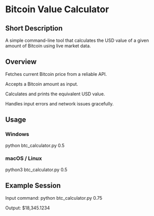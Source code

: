 # Bitcoin Value Calculator

## Short Description
A simple command-line tool that calculates the USD value of a given amount of Bitcoin using live market data.

## Overview

Fetches current Bitcoin price from a reliable API.

Accepts a Bitcoin amount as input.

Calculates and prints the equivalent USD value.

Handles input errors and network issues gracefully.

## Usage

### Windows
python btc_calculator.py 0.5

### macOS / Linux
python3 btc_calculator.py 0.5

## Example Session
Input command:
python btc_calculator.py 0.75

Output:
$18,345.1234